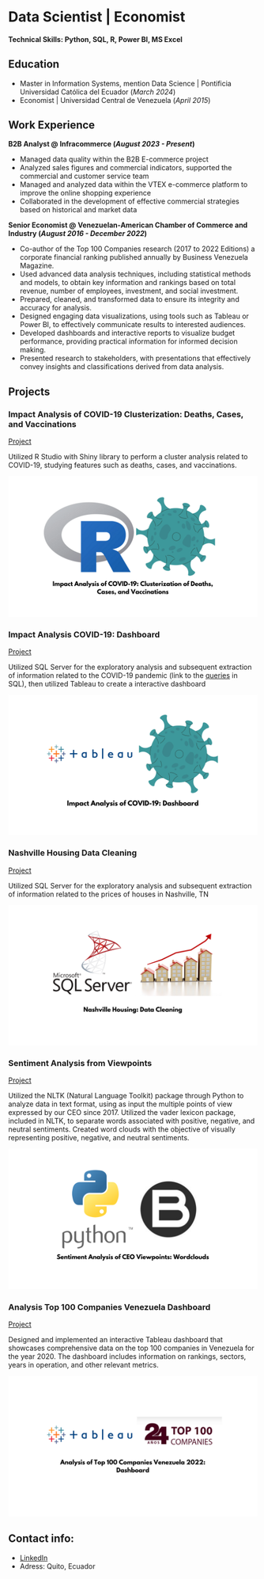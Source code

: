 # Data Scientist | Economist

#### Technical Skills: Python, SQL, R, Power BI, MS Excel

## Education							       		
- Master in Information Systems, mention Data Science	| Pontificia Universidad Católica del Ecuador (_March 2024_)	 			        		
- Economist | Universidad Central de Venezuela  (_April 2015_)

## Work Experience
**B2B Analyst @ Infracommerce (_August 2023 - Present_)**
- Managed data quality within the B2B E-commerce project
- Analyzed sales figures and commercial indicators, supported the commercial and customer service team
- Managed and analyzed data within the VTEX e-commerce platform to improve the online shopping experience
- Collaborated in the development of effective commercial strategies based on historical and market data

**Senior Economist @ Venezuelan-American Chamber of Commerce and Industry (_August 2016 - December 2022_)**
- Co-author of the Top 100 Companies research (2017 to 2022 Editions) a corporate financial ranking published annually by Business Venezuela Magazine.
- Used advanced data analysis techniques, including statistical methods and models, to obtain key information and rankings based on total revenue, number of employees, investment, and social investment.
- Prepared, cleaned, and transformed data to ensure its integrity and accuracy for analysis.
- Designed engaging data visualizations, using tools such as Tableau or Power BI, to effectively communicate results to interested audiences.
- Developed dashboards and interactive reports to visualize budget performance, providing practical information for informed decision making.
- Presented research to stakeholders, with presentations that effectively convey insights and classifications derived from data analysis.

## Projects
### Impact Analysis of COVID-19 Clusterization: Deaths, Cases, and Vaccinations
[Project](https://carlos-aizaga.shinyapps.io/appcovidtarea6/)

Utilized R Studio with Shiny library to perform a cluster analysis related to COVID-19, studying features such as deaths, cases, and vaccinations.

![R](/Assets/R.png)

### Impact Analysis COVID-19: Dashboard
[Project](https://public.tableau.com/app/profile/carlos.aizaga/viz/Covid-19DashboardCMAR/Dashboard1)

Utilized SQL Server for the exploratory analysis and subsequent extraction of information related to the COVID-19 pandemic (link to the [queries](https://github.com/caizaga/PortafolioProjects/blob/main/Portfolio%20Project%20SQL%20Server%20EDA.sql) in SQL), then utilized Tableau to create a interactive dashboard

![T1](/Assets/T1.png)
 
### Nashville Housing Data Cleaning 
[Project](https://github.com/caizaga/PortafolioProjects/blob/main/Portfolio%20Project%20SQL%20Server%20Cleaning%20Data.sql)

Utilized SQL Server for the exploratory analysis and subsequent extraction of information related to the prices of houses in Nashville, TN 

![S1](/Assets/S1.png)

### Sentiment Analysis from Viewpoints
[Project](https://github.com/caizaga/PortafolioProjects/blob/main/Sentiment_Analisys_BV.ipynb)

Utilized the NLTK (Natural Language Toolkit) package through Python to analyze data in text format, using as input the multiple points of view expressed by our CEO since 2017. Utilized the vader lexicon package, included in NLTK, to separate words associated with positive, negative, and neutral sentiments. Created word clouds with the objective of visually representing positive, negative, and neutral sentiments.

![P1](/Assets/P1.png)  

### Analysis Top 100 Companies Venezuela Dashboard
[Project](https://public.tableau.com/app/profile/carlos.aizaga/viz/TopCompanies2022/Dashboard1)

Designed and implemented an interactive Tableau dashboard that showcases comprehensive data on the top 100 companies in Venezuela for the year 2020. The dashboard includes information on rankings, sectors, years in operation, and other relevant metrics.

![T2](/Assets/T2.png)  

## Contact info:
- [LinkedIn](https://www.linkedin.com/in/caizaga/)
- Adress: Quito, Ecuador
